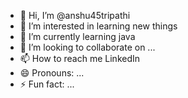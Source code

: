 - 👋 Hi, I’m @anshu45tripathi
- 👀 I’m interested in learning new things 
- 🌱 I’m currently learning java
- 💞️ I’m looking to collaborate on ...
- 📫 How to reach me LinkedIn 
- 😄 Pronouns: ...
- ⚡ Fun fact: ...

<!---
anshu45tripathi/anshu45tripathi is a ✨ special ✨ repository because its `README.md` (this file) appears on your GitHub profile.
You can click the Preview link to take a look at your changes.
--->
